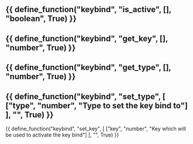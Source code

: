 {{ define_function("keybind", "is_active", [], "boolean", True) }}
---
{{ define_function("keybind", "get_key", [], "number", True) }}
---
{{ define_function("keybind", "get_type", [], "number", True) }}
---
{{ define_function("keybind", "set_type", [
    ["type", "number", "Type to set the key bind to"]
], "", True) }}
---
{{ define_function("keybind", "set_key", [
    ["key", "number", "Key which will be used to activate the key bind"]
], "", True) }}